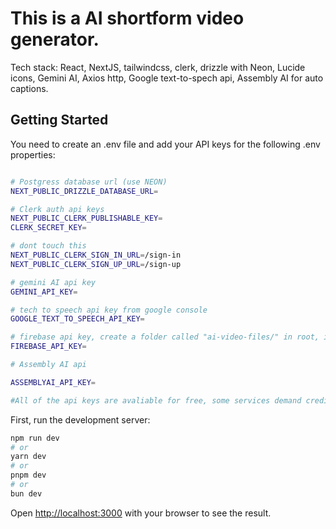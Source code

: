 # This is a AI shortform video generator.

Tech stack: React, NextJS, tailwindcss, clerk, drizzle with Neon, Lucide icons, Gemini AI, Axios http, Google text-to-spech api, Assembly AI for auto captions.

## Getting Started

You need to create an .env file and add your API keys for the following .env properties:

```bash

# Postgress database url (use NEON)
NEXT_PUBLIC_DRIZZLE_DATABASE_URL=

# Clerk auth api keys
NEXT_PUBLIC_CLERK_PUBLISHABLE_KEY=
CLERK_SECRET_KEY=

# dont touch this
NEXT_PUBLIC_CLERK_SIGN_IN_URL=/sign-in
NEXT_PUBLIC_CLERK_SIGN_UP_URL=/sign-up

# gemini AI api key
GEMINI_API_KEY=

# tech to speech api key from google console
GOOGLE_TEXT_TO_SPEECH_API_KEY=

# firebase api key, create a folder called "ai-video-files/" in root, is where the mp3 files will be stored
FIREBASE_API_KEY=

# Assembly AI api

ASSEMBLYAI_API_KEY=

#All of the api keys are avaliable for free, some services demand credit card set up for billing info, but if you dont excet a limit of X GB of api request dont have to worry, usualy it has millions of free request before it's paid.

```

First, run the development server:

```bash
npm run dev
# or
yarn dev
# or
pnpm dev
# or
bun dev
```

Open [http://localhost:3000](http://localhost:3000) with your browser to see the result.
